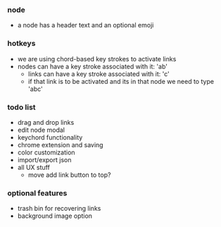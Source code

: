 ### node
- a node has a header text and an optional emoji

### hotkeys
- we are using chord-based key strokes to activate links
- nodes can have a key stroke associated with it: 'ab'
  - links can have a key stroke associated with it: 'c'
  - if that link is to be activated and its in that node we need to type 'abc'

### todo list
- drag and drop links
- edit node modal
- keychord functionality
- chrome extension and saving
- color customization
- import/export json
- all UX stuff
  - move add link button to top? 

### optional features
- trash bin for recovering links
- background image option

